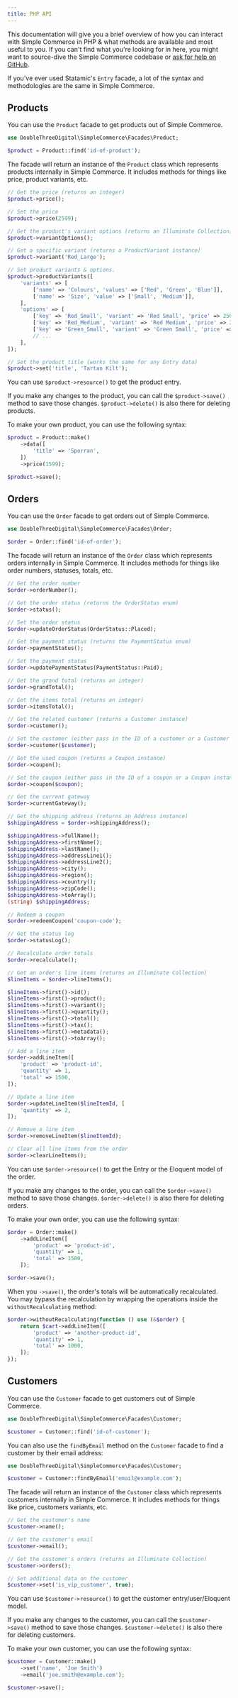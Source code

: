 ```yaml
---
title: PHP API
---
```


This documentation will give you a brief overview of how you can interact with Simple Commerce in PHP & what methods are available and most useful to you. If you can't find what you're looking for in here, you might want to source-dive the Simple Commerce codebase or [ask for help on GitHub](https://github.com/duncanmcclean/simple-commerce/discussions/new/choose).

If you've ever used Statamic's `Entry` facade, a lot of the syntax and methodologies are the same in Simple Commerce.

## Products

You can use the `Product` facade to get products out of Simple Commerce.

```php
use DoubleThreeDigital\SimpleCommerce\Facades\Product;

$product = Product::find('id-of-product');
```

The facade will return an instance of the `Product` class which represents products internally in Simple Commerce. It includes methods for things like price, product variants, etc.

```php
// Get the price (returns an integer)
$product->price();

// Set the price
$product->price(2599);

// Get the product's variant options (returns an Illuminate Collection)
$product->variantOptions();

// Get a specific variant (returns a ProductVariant instance)
$product->variant('Red_Large');

// Set product variants & options.
$product->productVariants([
    'variants' => [
        ['name' => 'Colours', 'values' => ['Red', 'Green', 'Blue']],
        ['name' => 'Size', 'value' => ['Small', 'Medium']],
    ],
    'options' => [
        ['key' => 'Red_Small', 'variant' => 'Red Small', 'price' => 2500],
        ['key' => 'Red_Medium', 'variant' => 'Red Medium', 'price' => 2700],
        ['key' => 'Green_Small', 'variant' => 'Green Small', 'price' => 2500],
        // ...
    ],
]);

// Set the product title (works the same for any Entry data)
$product->set('title', 'Tartan Kilt');
```

You can use `$product->resource()` to get the product entry.

If you make any changes to the product, you can call the `$product->save()` method to save those changes. `$product->delete()` is also there for deleting products.

To make your own product, you can use the following syntax:

```php
$product = Product::make()
    ->data([
        'title' => 'Sporran',
    ])
    ->price(1599);

$product->save();
```

## Orders

You can use the `Order` facade to get orders out of Simple Commerce.

```php
use DoubleThreeDigital\SimpleCommerce\Facades\Order;

$order = Order::find('id-of-order');
```

The facade will return an instance of the `Order` class which represents orders internally in Simple Commerce. It includes methods for things like order numbers, statuses, totals, etc.

```php
// Get the order number
$order->orderNumber();

// Get the order status (returns the OrderStatus enum)
$order->status();

// Set the order status
$order->updateOrderStatus(OrderStatus::Placed);

// Get the payment status (returns the PaymentStatus enum)
$order->paymentStatus();

// Set the payment status
$order->updatePaymentStatus(PaymentStatus::Paid);

// Get the grand total (returns an integer)
$order->grandTotal();

// Get the items total (returns an integer)
$order->itemsTotal();

// Get the related customer (returns a Customer instance)
$order->customer();

// Set the customer (either pass in the ID of a customer or a Customer instance)
$order->customer($customer);

// Get the used coupon (returns a Coupon instance)
$order->coupon();

// Set the coupon (either pass in the ID of a coupon or a Coupon instance)
$order->coupon($coupon);

// Get the current gateway
$order->currentGateway();

// Get the shipping address (returns an Address instance)
$shippingAddress = $order->shippingAddress();

$shippingAddress->fullName();
$shippingAddress->firstName();
$shippingAddress->lastName();
$shippingAddress->addressLine1();
$shippingAddress->addressLine2();
$shippingAddress->city();
$shippingAddress->region();
$shippingAddress->country();
$shippingAddress->zipCode();
$shippingAddress->toArray();
(string) $shippingAddress;

// Redeem a coupon
$order->redeemCoupon('coupon-code');

// Get the status log
$order->statusLog();

// Recalculate order totals
$order->recalculate();

// Get an order's line items (returns an Illuminate Collection)
$lineItems = $order->lineItems();

$lineItems->first()->id();
$lineItems->first()->product();
$lineItems->first()->variant();
$lineItems->first()->quantity();
$lineItems->first()->total();
$lineItems->first()->tax();
$lineItems->first()->metadata();
$lineItems->first()->toArray();

// Add a line item
$order->addLineItem([
    'product' => 'product-id',
    'quantity' => 1,
    'total' => 1500,
]);

// Update a line item
$order->updateLineItem($lineItemId, [
    'quantity' => 2,
]);

// Remove a line item
$order->removeLineItem($lineItemId);

// Clear all line items from the order
$order->clearLineItems();
```

You can use `$order->resource()` to get the Entry or the Eloquent model of the order.

If you make any changes to the order, you can call the `$order->save()` method to save those changes. `$order->delete()` is also there for deleting orders.

To make your own order, you can use the following syntax:

```php
$order = Order::make()
    ->addLineItem([
        'product' => 'product-id',
        'quantity' => 1,
        'total' => 1500,
    ]);

$order->save();
```

When you `->save()`, the order's totals will be automatically recalculated. You may bypass the recalculation by wrapping the operations inside the `withoutRecalculating` method:

```php
$order->withoutRecalculating(function () use (&$order) {
    return $cart->addLineItem([
        'product' => 'another-product-id',
        'quantity' => 1,
        'total' => 1000,
    ]);
});
```

## Customers

You can use the `Customer` facade to get customers out of Simple Commerce.

```php
use DoubleThreeDigital\SimpleCommerce\Facades\Customer;

$customer = Customer::find('id-of-customer');
```

You can also use the `findByEmail` method on the `Customer` facade to find a customer by their email address:

```php
use DoubleThreeDigital\SimpleCommerce\Facades\Customer;

$customer = Customer::findByEmail('email@example.com');
```

The facade will return an instance of the `Customer` class which represents customers internally in Simple Commerce. It includes methods for things like price, customers variants, etc.

```php
// Get the customer's name
$customer->name();

// Get the customer's email
$customer->email();

// Get the customer's orders (returns an Illuminate Collection)
$customer->orders();

// Set additional data on the customer
$customer->set('is_vip_customer', true);
```

You can use `$customer->resource()` to get the customer entry/user/Eloquent model.

If you make any changes to the customer, you can call the `$customer->save()` method to save those changes. `$customer->delete()` is also there for deleting customers.

To make your own customer, you can use the following syntax:

```php
$customer = Customer::make()
    ->set('name', 'Joe Smith')
    ->email('joe.smith@example.com');

$customer->save();
```
